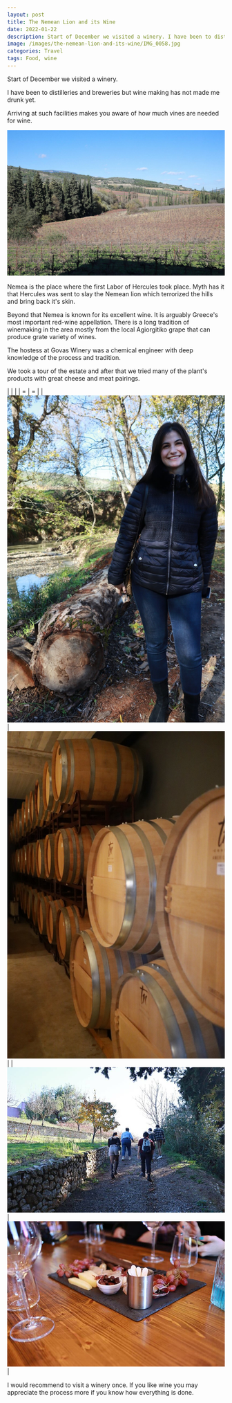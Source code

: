 ```yaml
---
layout: post
title: The Nemean Lion and its Wine
date: 2022-01-22
description: Start of December we visited a winery. I have been to distilleries and breweries but wine making has not made me drunk yet.
image: /images/the-nemean-lion-and-its-wine/IMG_0058.jpg
categories: Travel
tags: Food, wine
---
```


Start of December we visited a winery.

I have been to distilleries and breweries but wine making has not made me drunk yet.

Arriving at such facilities makes you aware of how much vines are needed for wine.

![IMG_0058.jpg](/images/the-nemean-lion-and-its-wine/IMG_0058.jpg)

Nemea is the place where the first Labor of Hercules took place. Myth has it that Hercules was sent to slay the Nemean lion which terrorized the hills and bring back it's skin.

Beyond that Nemea is known for its excellent wine. It is arguably Greece's most important red-wine appellation. There is a long tradition of winemaking in the area mostly from the local Agiorgitiko grape that can produce grate variety of wines.

The hostess at Govas Winery was a chemical engineer with deep knowledge of the process and tradition.

We took a tour of the estate and after that we tried many of the plant's products with great cheese and meat pairings.

| | |
| = | = |
| ![IMG_0059.jpg](/images/the-nemean-lion-and-its-wine/IMG_0059.jpg) | ![IMG_0061.jpg](/images/the-nemean-lion-and-its-wine/IMG_0061.jpg) |
| ![IMG_0060.jpg](/images/the-nemean-lion-and-its-wine/IMG_0060.jpg) | ![IMG_0062.jpg](/images/the-nemean-lion-and-its-wine/IMG_0062.jpg) |

I would recommend to visit a winery once. If you like wine you may appreciate the process more if you know how everything is done.
